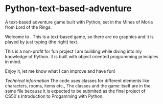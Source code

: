# Python-text-based-adventure
A text-based adventure game built with Python, set in the Mines of Moria from Lord of the Rings.

Welcome to <Lost in Moria>.
This is a text-based game, so there are no graphics and it is played by just typing (the right) text.

This is a non-profit for fun project I am building while diving into my knowledge of Python. It is built with object oriented programming principles in mind.

Enjoy it, let me know what I can improve and have fun!

*Technical information*
The code uses classes for different elements like characters, rooms, items etc.,
The classes and the game itself are in the same file because it is expected to be submited as the final project of CS50's Introduction to Progamming with Python.